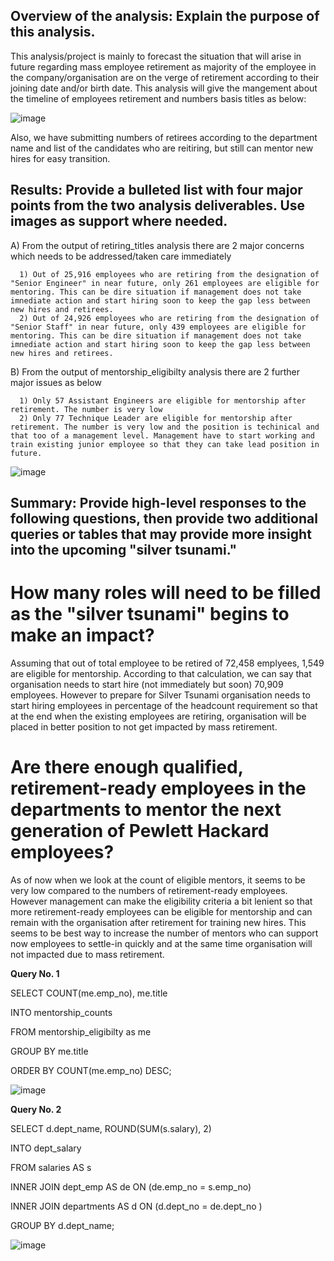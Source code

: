 ## Overview of the analysis: Explain the purpose of this analysis.

This analysis/project is mainly to forecast the situation that will arise in future regarding mass employee retirement as majority of the employee in the company/organisation are on the verge of retirement according to their joining date and/or birth date. This analysis will give the mangement about the timeline of employees retirement and numbers basis  titles as below:

![image](https://user-images.githubusercontent.com/96365651/153735757-489879b5-f7c4-4069-881b-dca9c1f788a1.png)

Also, we have submitting numbers of retirees according to the department name and list of the candidates who are reitiring, but still can mentor new hires for easy transition.

## Results: Provide a bulleted list with four major points from the two analysis deliverables. Use images as support where needed.

A) From the output of retiring_titles analysis there are 2 major concerns which needs to be addressed/taken care immediately
  
      1) Out of 25,916 employees who are retiring from the designation of "Senior Engineer" in near future, only 261 employees are eligible for mentoring. This can be dire situation if management does not take imnediate action and start hiring soon to keep the gap less between new hires and retirees.
      2) Out of 24,926 employees who are retiring from the designation of "Senior Staff" in near future, only 439 employees are eligible for mentoring. This can be dire situation if management does not take imnediate action and start hiring soon to keep the gap less between new hires and retirees.


B) From the output of mentorship_eligibilty analysis there are 2 further major issues as below

      1) Only 57 Assistant Engineers are eligible for mentorship after retirement. The number is very low
      2) Only 77 Technique Leader are eligible for mentorship after retirement. The number is very low and the position is techinical and that too of a management level. Management have to start working and train existing junior employee so that they can take lead position in future. 

![image](https://user-images.githubusercontent.com/96365651/153738992-2a0717ae-88d8-430d-ac63-542b29ad60a5.png)



## Summary: Provide high-level responses to the following questions, then provide two additional queries or tables that may provide more insight into the upcoming "silver tsunami."

# How many roles will need to be filled as the "silver tsunami" begins to make an impact?

Assuming that out of total employee to be retired of 72,458 emplyees, 1,549 are eligible for mentorship. According to that calculation, we can say that organisation needs to start hire (not immediately but soon) 70,909 employees. However to prepare for Silver Tsunami organisation needs to start hiring employees in percentage of the headcount requirement so that at the end when the existing employees are retiring, organisation will be placed in better position to not get impacted by mass retirement.

# Are there enough qualified, retirement-ready employees in the departments to mentor the next generation of Pewlett Hackard employees?

As of now when we look at the count of eligible mentors, it seems to be very low compared to the numbers of retirement-ready employees. However management can make the eligibility criteria a bit lenient so that more retirement-ready employees can be eligible for mentorship and can remain with the organisation after retirement for training new hires. This seems to be best way to increase the number of mentors who can support now employees to settle-in quickly and at the same time organisation will not impacted due to mass retirement.


**Query No. 1**

SELECT COUNT(me.emp_no), me.title

INTO mentorship_counts

FROM mentorship_eligibilty as me

GROUP BY me.title

ORDER BY COUNT(me.emp_no) DESC;

![image](https://user-images.githubusercontent.com/96365651/153741018-6173b7d0-6308-4ca5-a8b4-039342eaceef.png)


**Query No. 2**

SELECT d.dept_name, ROUND(SUM(s.salary), 2)

INTO dept_salary

FROM salaries AS s

INNER JOIN dept_emp AS de ON (de.emp_no = s.emp_no)

INNER JOIN departments AS d ON (d.dept_no = de.dept_no )

GROUP BY d.dept_name;

![image](https://user-images.githubusercontent.com/96365651/153741116-df8e4cd5-9c20-47a6-948a-9d9d1c020e20.png)












